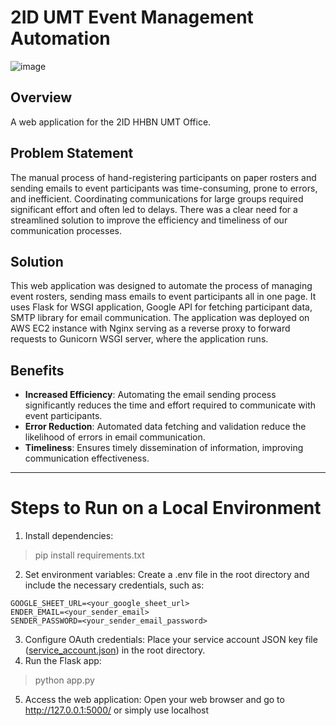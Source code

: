 # 2ID UMT Event Management Automation
![image](https://github.com/user-attachments/assets/ce5bdaf9-8b52-45ed-bd94-658262507918)

## Overview
A web application for the 2ID HHBN UMT Office.

## Problem Statement
The manual process of hand-registering participants on paper rosters and sending emails to event participants was time-consuming, prone to errors, and inefficient. Coordinating communications for large groups required significant effort and often led to delays. There was a clear need for a streamlined solution to improve the efficiency and timeliness of our communication processes.

## Solution
This web application was designed to automate the process of managing event rosters, sending mass emails to event participants all in one page. It uses Flask for WSGI application, Google API for fetching participant data, SMTP library for email communication. The application was deployed on AWS EC2 instance with Nginx serving as a reverse proxy to forward requests to Gunicorn WSGI server, where the application runs.

## Benefits
- **Increased Efficiency**: Automating the email sending process significantly reduces the time and effort required to communicate with event participants.
- **Error Reduction**: Automated data fetching and validation reduce the likelihood of errors in email communication.
- **Timeliness**: Ensures timely dissemination of information, improving communication effectiveness.

-----

# Steps to Run on a Local Environment
1. Install dependencies:
> pip install requirements.txt
2. Set environment variables: Create a .env file in the root directory and include the necessary credentials, such as:
```
GOOGLE_SHEET_URL=<your_google_sheet_url>
ENDER_EMAIL=<your_sender_email>
SENDER_PASSWORD=<your_sender_email_password>
```
3. Configure OAuth credentials: Place your service account JSON key file (<u>service_account.json</u>) in the root directory.
4. Run the Flask app:
> python app.py
5. Access the web application: Open your web browser and go to http://127.0.0.1:5000/ or simply use localhost



